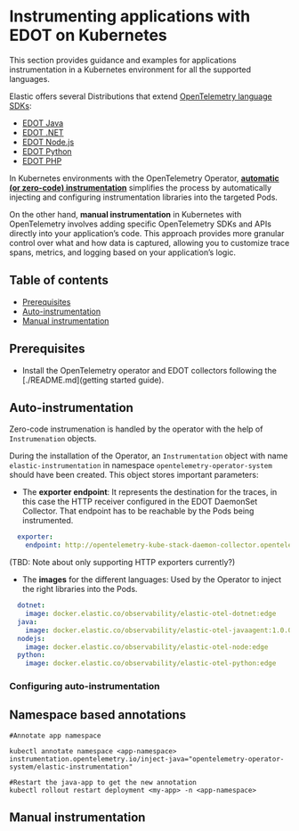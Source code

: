 # Instrumenting applications with EDOT on Kubernetes

This section provides guidance and examples for applications instrumentation in a Kubernetes environment for all the supported languages.

Elastic offers several Distributions that extend [OpenTelemetry language SDKs](https://opentelemetry.io/docs/languages/):

* [EDOT Java](https://github.com/elastic/elastic-otel-java)
* [EDOT .NET](https://github.com/elastic/elastic-otel-dotnet)
* [EDOT Node.js](https://github.com/elastic/elastic-otel-node)
* [EDOT Python](https://github.com/elastic/elastic-otel-python)
* [EDOT PHP](https://github.com/elastic/elastic-otel-php/)

In Kubernetes environments with the OpenTelemetry Operator, [**automatic (or zero-code) instrumentation**](https://opentelemetry.io/docs/kubernetes/operator/automatic/) simplifies the process by automatically injecting and configuring instrumentation libraries into the targeted Pods.

On the other hand, **manual instrumentation** in Kubernetes with OpenTelemetry involves adding specific OpenTelemetry SDKs and APIs directly into your application’s code. This approach provides more granular control over what and how data is captured, allowing you to customize trace spans, metrics, and logging based on your application’s logic.

## Table of contents

- [Prerequisites](#prerequisites)
- [Auto-instrumentation](#auto-instrumentation)
- [Manual instrumentation](#manual-instrumentation)


## Prerequisites

- Install the OpenTelemetry operator and EDOT collectors following the [./README.md](getting started guide).

## Auto-instrumentation

Zero-code instrumenation is handled by the operator with the help of `Instrumenation` objects.

During the installation of the Operator, an `Instrumentation` object with name `elastic-instrumentation` in namespace `opentelemetry-operator-system` should have been created. This object stores important parameters:

- The **exporter endpoint**: It represents the destination for the traces, in this case the HTTP receiver configured in the EDOT DaemonSet Collector. That endpoint has to be reachable by the Pods being instrumented.

```yaml
  exporter:
    endpoint: http://opentelemetry-kube-stack-daemon-collector.opentelemetry-operator-system.svc.cluster.local:4318
```

(TBD: Note about only supporting HTTP exporters currently?)

- The **images** for the different languages: Used by the Operator to inject the right libraries into the Pods.

```yaml
  dotnet:
    image: docker.elastic.co/observability/elastic-otel-dotnet:edge
  java:
    image: docker.elastic.co/observability/elastic-otel-javaagent:1.0.0
  nodejs:
    image: docker.elastic.co/observability/elastic-otel-node:edge
  python:
    image: docker.elastic.co/observability/elastic-otel-python:edge
```

### Configuring auto-instrumentation




## Namespace based annotations

```
#Annotate app namespace

kubectl annotate namespace <app-namespace> instrumentation.opentelemetry.io/inject-java="opentelemetry-operator-system/elastic-instrumentation"

#Restart the java-app to get the new annotation
kubectl rollout restart deployment <my-app> -n <app-namespace>
```


## Manual instrumentation

